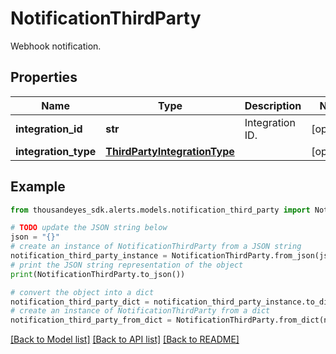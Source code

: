 # NotificationThirdParty

Webhook notification.

## Properties

Name | Type | Description | Notes
------------ | ------------- | ------------- | -------------
**integration_id** | **str** | Integration ID. | [optional] 
**integration_type** | [**ThirdPartyIntegrationType**](ThirdPartyIntegrationType.md) |  | [optional] 

## Example

```python
from thousandeyes_sdk.alerts.models.notification_third_party import NotificationThirdParty

# TODO update the JSON string below
json = "{}"
# create an instance of NotificationThirdParty from a JSON string
notification_third_party_instance = NotificationThirdParty.from_json(json)
# print the JSON string representation of the object
print(NotificationThirdParty.to_json())

# convert the object into a dict
notification_third_party_dict = notification_third_party_instance.to_dict()
# create an instance of NotificationThirdParty from a dict
notification_third_party_from_dict = NotificationThirdParty.from_dict(notification_third_party_dict)
```
[[Back to Model list]](../README.md#documentation-for-models) [[Back to API list]](../README.md#documentation-for-api-endpoints) [[Back to README]](../README.md)



